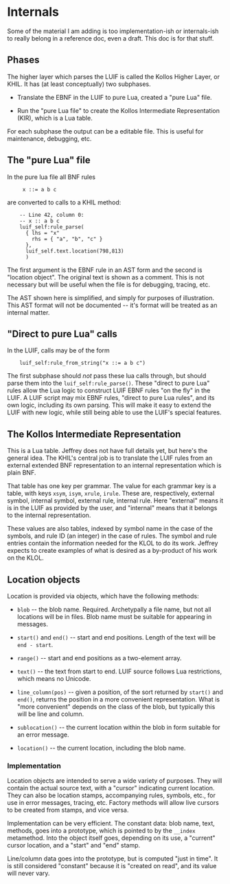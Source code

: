 ﻿# Internals

Some of the material I am adding is too implementation-ish or internals-ish to really belong in a reference doc,
even a draft.  This doc is for that stuff.

## Phases

The higher layer which parses the LUIF is called the Kollos Higher Layer, or KHIL.  It has (at least conceptually)
two subphases.

* Translate the EBNF in the LUIF to pure Lua, created a "pure Lua" file.

* Run the "pure Lua file" to create the Kollos Intermediate Representation (KIR),
  which is a Lua table.

For each subphase the output can be a editable file.  This is useful for
maintenance, debugging, etc.

## The "pure Lua" file

In the pure lua file all BNF rules
```
     x ::= a b c
```
are converted to calls to a KHIL method:
```
    -- Line 42, column 0:
    -- x :: a b c
    luif_self:rule_parse(
      { lhs = "x"
        rhs = { "a", "b", "c" }
      },
      luif_self.text.location(798,813)
      )
```
The first argument is the EBNF rule in an AST form and the second is "location object".
The original text is shown
as a comment.  This is not necessary but will be useful when the file is
for debugging, tracing, etc.

The AST shown here is simplified, and simply for purposes of illustration.
This AST format will not be documented --
it's format will be treated as an internal matter.

## "Direct to pure Lua" calls

In the LUIF, calls may be of the form
```
    luif_self:rule_from_string("x ::= a b c")
```
The first subphase should *not* pass these lua calls through,
but should parse them into the `luif_self:rule_parse()`.
These "direct to pure Lua" rules allow the Lua logic to construct LUIF
EBNF rules "on the fly" in the LUIF.
A LUIF script may mix EBNF rules, "direct to pure Lua rules",
and its own logic, including its own parsing.
This will make it easy to extend the LUIF with new logic,
while still being able to use the LUIF's special
features.

## The Kollos Intermediate Representation

This is a Lua table.  Jeffrey does not have full details yet, but here's the
general idea.  The KHIL's central job is to translate the LUIF rules from
an external extended BNF representation to an internal representation which
is plain BNF.

That table has one key per grammar.  The value for each grammar
key is a table, with keys `xsym`, `isym`, `xrule`, `irule`.  These are,
respectively, external symbol, internal symbol, external rule,
internal rule.  Here "external" means it is in the LUIF as provided
by the user, and "internal" means that it belongs to the internal
representation.

These values
are also tables, indexed by symbol name in the case of the symbols, and
rule ID (an integer) in the case of rules.  The symbol and rule entries contain the
information needed for the KLOL to do its work.  Jeffrey expects to create
examples of what is desired as a by-product of his work on the KLOL.

## Location objects

Location is provided via objects, which have the following
methods:

* `blob` -- the blob name.  Required.
  Archetypally a file name, but not all
  locations will be in files.  Blob name must be suitable for
  appearing in messages.

* `start()` and `end()` -- start and end positions.  Length of the
  text will be `end - start`.

* `range()` -- start and end positions as a two-element array.

* `text()` -- the text from start to end.  LUIF source follows Lua
  restrictions, which means no Unicode.

* `line_column(pos)` -- given a position, of the sort returned
  by `start()` and `end()`, returns the position in a more
  convenient representation.  What is "more convenient"
  depends on the class of the blob, but typically this will be
  line and column.

* `sublocation()` -- the current location within the
   blob in form suitable for an error
  message.

* `location()` -- the current location, including the
  blob name.

### Implementation

Location objects are intended to serve a wide variety of purposes.
They will contain the actual source text, with a "cursor" indicating
current location.
They can also be location stamps, accompanying rules,
symbols, etc., for use in error messages, tracing, etc.
Factory methods will allow live cursors to be created from
stamps, and vice versa.

Implementation can be very efficient.  The constant
data: blob name, text, methods, goes into a prototype,
which is pointed to by the `__index` metamethod.
Into the object itself goes, depending on its use,
a "current" cursor location, and a "start" and "end"
stamp.

Line/column data goes into the prototype, but is
computed "just in time".  It is still considered
"constant" because it is "created on read",
and its value will never vary.
